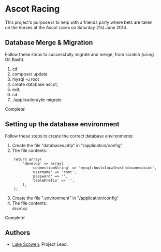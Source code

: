 # Ascot Racing
This project's purpose is to help with a friends party where bets are taken on the horses at the Ascot races on Saturday 21st June 2014. 

## Database Merge & Migration

Follow these steps to successfully migrate and merge, from scratch (using Git Bash):  

1. cd <path to directory>
2. composer update
3. mysql -u root
4. create database ascot;
5. exit;
6. cd <path to project>
7. ./application/yiic migrate

Complete!

## Setting up the database environment  

Follow these steps to create the correct database environments:  

1. Create the file "databases.php" in "/application/config"
2. The file contents:  
```
    return array(
        'develop' => array(
            'connectionString' => 'mysql:host=localhost;dbname=ascot',
            'username' => 'root',
            'password' => '',
            'tablePrefix' => '',
        ),
    );
```
3. Create the file ".environment" in "/application/config"
4. The file contents:  
``
    develop
``

Complete!


## Authors

- [Luke Scowen][scowen]; Project Lead.

[scowen]: http://www.github.com/scowen "Luke Scowen"